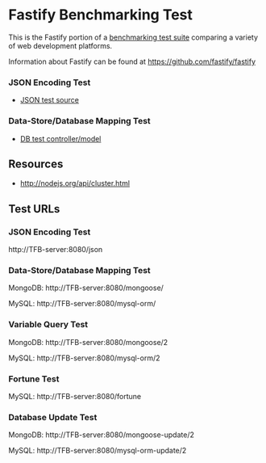# Fastify Benchmarking Test

This is the Fastify portion of a [benchmarking test suite](../) comparing a variety of web development platforms.

Information about Fastify can be found at https://github.com/fastify/fastify

### JSON Encoding Test

* [JSON test source](app.js)

### Data-Store/Database Mapping Test

* [DB test controller/model](app.js)

## Resources
* http://nodejs.org/api/cluster.html

## Test URLs
### JSON Encoding Test

http://TFB-server:8080/json

### Data-Store/Database Mapping Test

MongoDB:
http://TFB-server:8080/mongoose/

MySQL:
http://TFB-server:8080/mysql-orm/

### Variable Query Test

MongoDB:
http://TFB-server:8080/mongoose/2

MySQL:
http://TFB-server:8080/mysql-orm/2

### Fortune Test

MySQL:
http://TFB-server:8080/fortune

### Database Update Test

MongoDB:
http://TFB-server:8080/mongoose-update/2

MySQL:
http://TFB-server:8080/mysql-orm-update/2

